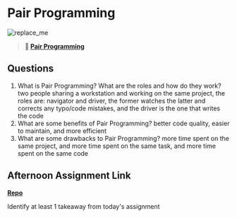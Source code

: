 # Pair Programming

![replace_me](https://codeworks.blob.core.windows.net/public/assets/img/illustrations/placeholder.svg)

> **📖 [Pair Programming](https://codeworksacademy.com/fs-student-guide/resources/wk7/01-Pair-Programming)**

## Questions

1. What is Pair Programming? What are the roles and how do they work?
 two people sharing a workstation and working on the same project,  the roles are: navigator and driver, the former watches the latter and corrects any typo/code mistakes, and the driver is the one that writes the code
2. What are some benefits of Pair Programming?
better code quality, easier to maintain, and more efficient
3. What are some drawbacks to Pair Programming?
more time spent on the same project, and more time spent on the same task, and more time spent on the same code
## Afternoon Assignment Link

**[Repo](https://github.com/DaneBarber/PostIt)**

Identify at least 1 takeaway from today's assignment
